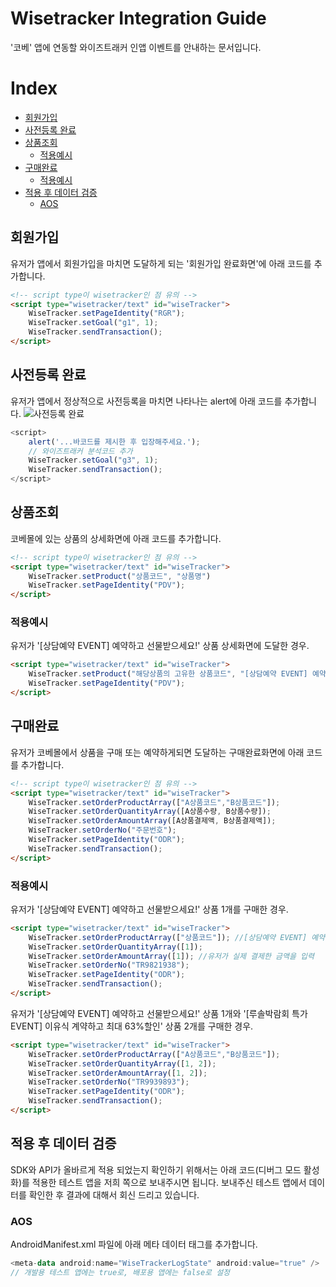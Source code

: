 # Wisetracker Integration Guide
'코베' 앱에 연동할 와이즈트래커 인앱 이벤트를 안내하는 문서입니다.

# Index
* [회원가입](./return.md#회원가입)
* [사전등록 완료](./return.md#사전등록-완료)
* [상품조회](./return.md#상품조회)
	* [적용예시](./return.md#적용예시)
* [구매완료](./return.md#구매완료)
	* [적용예시](./return.md#적용예시-1)
* [적용 후 데이터 검증](./return.md#적용-후-데이터-검증)
	* [AOS](./return.md#AOS)


## 회원가입
유저가 앱에서 회원가입을 마치면 도달하게 되는 '회원가입 완료화면'에 아래 코드를 추가합니다.
``` html
<!-- script type이 wisetracker인 점 유의 -->
<script type="wisetracker/text" id="wiseTracker">
	WiseTracker.setPageIdentity("RGR");
	WiseTracker.setGoal("g1", 1);
	WiseTracker.sendTransaction();
</script>
```

## 사전등록 완료
유저가 앱에서 정상적으로 사전등록을 마치면 나타나는 alert에 아래 코드를 추가합니다.
![사전등록 완료](http://www.wisetracker.co.kr/wp-content/uploads/2020/03/cobe000.jpg)
``` javascript
<script>
	alert('...바코드를 제시한 후 입장해주세요.');
	// 와이즈트래커 분석코드 추가
	WiseTracker.setGoal("g3", 1);
	WiseTracker.sendTransaction();
</script>
```

## 상품조회
코베몰에 있는 상품의 상세화면에 아래 코드를 추가합니다.
``` html
<!-- script type이 wisetracker인 점 유의 -->
<script type="wisetracker/text" id="wiseTracker">
	WiseTracker.setProduct("상품코드", "상품명")
	WiseTracker.setPageIdentity("PDV");
</script>
```

### 적용예시
유저가 '[상담예약 EVENT] 예약하고 선물받으세요!' 상품 상세화면에 도달한 경우.
``` html
<script type="wisetracker/text" id="wiseTracker">
	WiseTracker.setProduct("해당상품의 고유한 상품코드", "[상담예약 EVENT] 예약하고 선물받으세요!")
	WiseTracker.setPageIdentity("PDV");
</script>
```

## 구매완료
유저가 코베몰에서 상품을 구매 또는 예약하게되면 도달하는 구매완료화면에 아래 코드를 추가합니다. 
``` html
<!-- script type이 wisetracker인 점 유의 -->
<script type="wisetracker/text" id="wiseTracker">
	WiseTracker.setOrderProductArray(["A상품코드","B상품코드"]);
	WiseTracker.setOrderQuantityArray([A상품수량, B상품수량]);
	WiseTracker.setOrderAmountArray([A상품결제액, B상품결제액]);
	WiseTracker.setOrderNo("주문번호");
	WiseTracker.setPageIdentity("ODR");
	WiseTracker.sendTransaction();
</script>
```

### 적용예시
유저가 '[상담예약 EVENT] 예약하고 선물받으세요!' 상품 1개를 구매한 경우.
``` html
<script type="wisetracker/text" id="wiseTracker">
	WiseTracker.setOrderProductArray(["상품코드"]); //[상담예약 EVENT] 예약하고 선물받으세요! 상품의 고유 상품코드 입력
	WiseTracker.setOrderQuantityArray([1]);
	WiseTracker.setOrderAmountArray([1]); //유저가 실제 결제한 금액을 입력
	WiseTracker.setOrderNo("TR9821938");
	WiseTracker.setPageIdentity("ODR");
	WiseTracker.sendTransaction();
</script>
```

유저가 '[상담예약 EVENT] 예약하고 선물받으세요!' 상품 1개와 '[루솔박람회 특가EVENT] 이유식 계약하고 최대 63%할인' 상품 2개를 구매한 경우.
``` html
<script type="wisetracker/text" id="wiseTracker">
	WiseTracker.setOrderProductArray(["A상품코드","B상품코드"]);
	WiseTracker.setOrderQuantityArray([1, 2]);
	WiseTracker.setOrderAmountArray([1, 2]);
	WiseTracker.setOrderNo("TR9939893");
	WiseTracker.setPageIdentity("ODR");
	WiseTracker.sendTransaction();
</script>
```

## 적용 후 데이터 검증
SDK와 API가 올바르게 적용 되었는지 확인하기 위해서는 아래 코드(디버그 모드 활성화)를 적용한 테스트 앱을 저희 쪽으로 보내주시면 됩니다. 보내주신 테스트 앱에서 데이터를 확인한 후 결과에 대해서 회신 드리고 있습니다.

### AOS
AndroidManifest.xml 파일에 아래 메타 데이터 태그를 추가합니다.
``` kotlin
<meta-data android:name="WiseTrackerLogState" android:value="true" />
// 개발용 테스트 앱에는 true로, 배포용 앱에는 false로 설정
```
